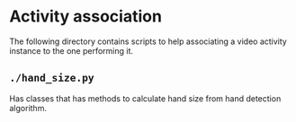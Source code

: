 # Activity association
The following directory contains scripts to help associating a
video activity instance to the one performing it.
## `./hand_size.py`
Has classes that has methods to calculate hand size from hand
detection algorithm.

